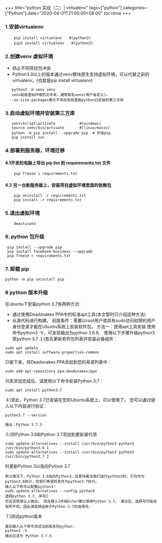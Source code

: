 +++
title="python 实战（二）| virtualenv"
tags=["python"]
categories=["Python"]
date="2020-04-01T21:00:00+08:00"
toc=true
+++

### 1.安装virtualenv
```
    pip install virtualenv　　#(python2)  
    pip3 install virtualenv　　#(python3)
```

 ### 2.创建venv 虚拟环境
 - 防止不同项目包冲突
 - Python3.3以上的版本通过venv模块原生支持虚拟环境，可以代替之前的virtualenv。(也就是pip install virtualenv)
 ```
    python3 -m venv venv
    venv就是虚拟环境的文件夹，通常取名venv(用户自定义)。  
   --no-site-packages表示不添加系统里面python已安装的第三方库
 ```

 ### 3.启动虚拟环境并安装第三方库
 ```
    venv\Script\activate           #(windows)  
    source venv/bin/activate       #(linux/macos)
    python -m pip install --upgrade pip  # 升级pip
    pip install xxx
 ```

### 4.部署到服务器，环境迁移
#### 4.1开发的电脑上导出 pip list 到 requirements.txt 文件
```
    pip freeze > requirements.txt
```

#### 4.2 另一台新服务器上，安装项目虚拟环境里面的依赖包
```
    pip uninstall -r requirements.txt
    pip install -r requirements.txt
```

### 5.退出虚拟环境
```
    deactivate
```

### 6. python 包升级

```
 pip install --upgrade pip
 pip install facebook-business --upgrade
 pip freeze > requirements.txt 
```

### 7. 卸载 pip 
```
python -m pip uninstall pip
```

### 8 python 版本升级
在ubuntu下安装python 3.7有两种方法:
- 通过使用Deadsnakes PPA中的标准apt工具(本文暂时只介绍这种方法)
- 从源代码进行构建。
前提条件：需要以root用户或具有sudo访问权限的用户身份登录才能在Ubuntu系统上安装软件包。
方法一：使用apt工具安装
使用命令python3 -V，可发现输出为python 3.6.8,　使用以下步骤升级python3 至python 3.7
１)首先更新软件包列表并安装必备组件：
```
sudo apt update
sudo apt install software-properties-common
```
2)接下来，将Deadsnakes PPA添加到您的来源列表中：
```
sudo add-apt-repository ppa:deadsnakes/ppa
```
3)库添加完成后，请使用以下命令安装Python 3.7：
```
sudo apt install python3.7
```
４)至此，Python 3.7已安装在您的Ubuntu系统上，可以使用了。 您可以通过键入以下内容进行验证：
```
python3.7 --version

输出：Python 3.7.5
```
５)将Python 3.6和Python 3.7添加到更新替代项
```
sudo update-alternatives --install /usr/bin/python3 python3 /usr/bin/python3.6 1
sudo update-alternatives --install /usr/bin/python3 python3 /usr/bin/python3.7 2
```
6)更新Python 3以指向Python 3.7
```
默认情况下，Python 3.6指向Python3。这意味着当我们运行python3时，它将作为python3.6执行，但我们希望将其作为python3.7执行。
输入以下命令以配置python3：
sudo update-alternatives --config python3
选择python 3.7, 序号2
您应该获得以上输出。 现在键入2并按Enter键以使用Python 3.7。 请记住，选择号可能会有所不同，因此请选择适用于Python 3.7的选择号。
```
７)测试python版本
```
最后输入以下命令测试当前版本的python：
python3 -V
输出应该为 Python 3.7.5
```